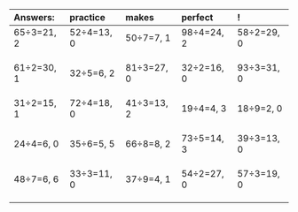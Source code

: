 | Answers: | practice | makes | perfect | ! |
| :--- | :--- | :--- | :--- | :--- |
| 65÷3=21, 2 | 52÷4=13, 0 | 50÷7=7, 1 | 98÷4=24, 2 | 58÷2=29, 0 | 
|   |   |   |   |   | 
|   |   |   |   |   | 
|   |   |   |   |   | 
| 61÷2=30, 1 | 32÷5=6, 2 | 81÷3=27, 0 | 32÷2=16, 0 | 93÷3=31, 0 | 
|   |   |   |   |   | 
|   |   |   |   |   | 
|   |   |   |   |   | 
| 31÷2=15, 1 | 72÷4=18, 0 | 41÷3=13, 2 | 19÷4=4, 3 | 18÷9=2, 0 | 
|   |   |   |   |   | 
|   |   |   |   |   | 
|   |   |   |   |   | 
| 24÷4=6, 0 | 35÷6=5, 5 | 66÷8=8, 2 | 73÷5=14, 3 | 39÷3=13, 0 | 
|   |   |   |   |   | 
|   |   |   |   |   | 
|   |   |   |   |   | 
| 48÷7=6, 6 | 33÷3=11, 0 | 37÷9=4, 1 | 54÷2=27, 0 | 57÷3=19, 0 | 
|   |   |   |   |   | 
|   |   |   |   |   | 
|   |   |   |   |   | 
